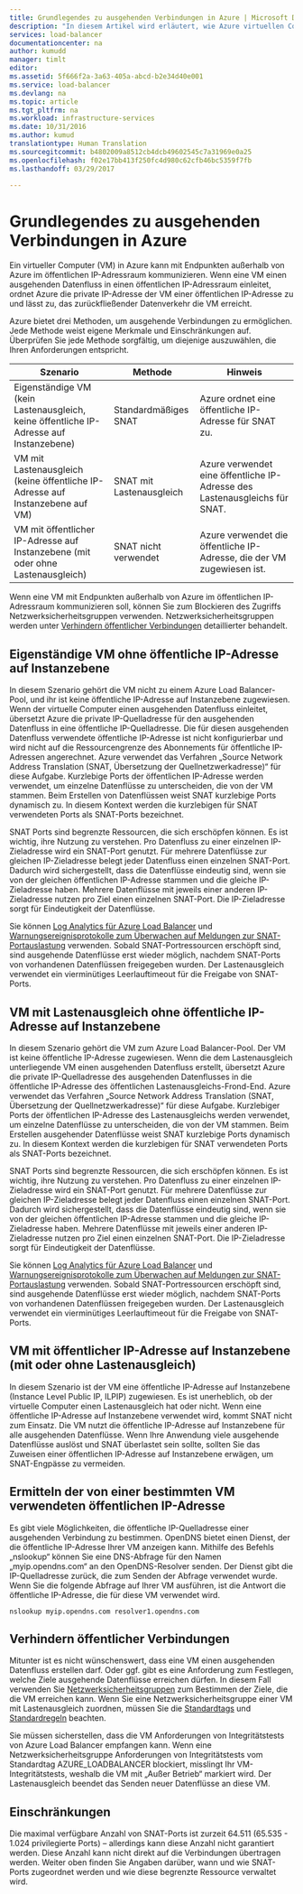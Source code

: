 ```yaml
---
title: Grundlegendes zu ausgehenden Verbindungen in Azure | Microsoft Docs
description: "In diesem Artikel wird erläutert, wie Azure virtuellen Computern die Kommunikation mit öffentlichen Internetdiensten ermöglicht."
services: load-balancer
documentationcenter: na
author: kumudd
manager: timlt
editor: 
ms.assetid: 5f666f2a-3a63-405a-abcd-b2e34d40e001
ms.service: load-balancer
ms.devlang: na
ms.topic: article
ms.tgt_pltfrm: na
ms.workload: infrastructure-services
ms.date: 10/31/2016
ms.author: kumud
translationtype: Human Translation
ms.sourcegitcommit: b4802009a8512cb4dcb49602545c7a31969e0a25
ms.openlocfilehash: f02e17bb413f250fc4d980c62cfb46bc5359f7fb
ms.lasthandoff: 03/29/2017

---
```


# <a name="understanding-outbound-connections-in-azure"></a>Grundlegendes zu ausgehenden Verbindungen in Azure

Ein virtueller Computer (VM) in Azure kann mit Endpunkten außerhalb von Azure im öffentlichen IP-Adressraum kommunizieren. Wenn eine VM einen ausgehenden Datenfluss in einen öffentlichen IP-Adressraum einleitet, ordnet Azure die private IP-Adresse der VM einer öffentlichen IP-Adresse zu und lässt zu, das zurückfließender Datenverkehr die VM erreicht.

Azure bietet drei Methoden, um ausgehende Verbindungen zu ermöglichen. Jede Methode weist eigene Merkmale und Einschränkungen auf. Überprüfen Sie jede Methode sorgfältig, um diejenige auszuwählen, die Ihren Anforderungen entspricht.

| Szenario | Methode | Hinweis |
| --- | --- | --- |
| Eigenständige VM (kein Lastenausgleich, keine öffentliche IP-Adresse auf Instanzebene) |Standardmäßiges SNAT |Azure ordnet eine öffentliche IP-Adresse für SNAT zu. |
| VM mit Lastenausgleich (keine öffentliche IP-Adresse auf Instanzebene auf VM) |SNAT mit Lastenausgleich |Azure verwendet eine öffentliche IP-Adresse des Lastenausgleichs für SNAT. |
| VM mit öffentlicher IP-Adresse auf Instanzebene (mit oder ohne Lastenausgleich) |SNAT nicht verwendet |Azure verwendet die öffentliche IP-Adresse, die der VM zugewiesen ist. |

Wenn eine VM mit Endpunkten außerhalb von Azure im öffentlichen IP-Adressraum kommunizieren soll, können Sie zum Blockieren des Zugriffs Netzwerksicherheitsgruppen verwenden. Netzwerksicherheitsgruppen werden unter [Verhindern öffentlicher Verbindungen](#preventing-public-connectivity) detaillierter behandelt.

## <a name="standalone-vm-with-no-instance-level-public-ip-address"></a>Eigenständige VM ohne öffentliche IP-Adresse auf Instanzebene

In diesem Szenario gehört die VM nicht zu einem Azure Load Balancer-Pool, und ihr ist keine öffentliche IP-Adresse auf Instanzebene zugewiesen. Wenn der virtuelle Computer einen ausgehenden Datenfluss einleitet, übersetzt Azure die private IP-Quelladresse für den ausgehenden Datenfluss in eine öffentliche IP-Quelladresse. Die für diesen ausgehenden Datenfluss verwendete öffentliche IP-Adresse ist nicht konfigurierbar und wird nicht auf die Ressourcengrenze des Abonnements für öffentliche IP-Adressen angerechnet. Azure verwendet das Verfahren „Source Network Address Translation (SNAT, Übersetzung der Quellnetzwerkadresse)“ für diese Aufgabe. Kurzlebige Ports der öffentlichen IP-Adresse werden verwendet, um einzelne Datenflüsse zu unterscheiden, die von der VM stammen. Beim Erstellen von Datenflüssen weist SNAT kurzlebige Ports dynamisch zu. In diesem Kontext werden die kurzlebigen für SNAT verwendeten Ports als SNAT-Ports bezeichnet.

SNAT Ports sind begrenzte Ressourcen, die sich erschöpfen können. Es ist wichtig, ihre Nutzung zu verstehen. Pro Datenfluss zu einer einzelnen IP-Zieladresse wird ein SNAT-Port genutzt. Für mehrere Datenflüsse zur gleichen IP-Zieladresse belegt jeder Datenfluss einen einzelnen SNAT-Port. Dadurch wird sichergestellt, dass die Datenflüsse eindeutig sind, wenn sie von der gleichen öffentlichen IP-Adresse stammen und die gleiche IP-Zieladresse haben. Mehrere Datenflüsse mit jeweils einer anderen IP-Zieladresse nutzen pro Ziel einen einzelnen SNAT-Port. Die IP-Zieladresse sorgt für Eindeutigkeit der Datenflüsse.

Sie können [Log Analytics für Azure Load Balancer](load-balancer-monitor-log.md) und [Warnungsereignisprotokolle zum Überwachen auf Meldungen zur SNAT-Portauslastung](load-balancer-monitor-log.md#alert-event-log) verwenden. Sobald SNAT-Portressourcen erschöpft sind, sind ausgehende Datenflüsse erst wieder möglich, nachdem SNAT-Ports von vorhandenen Datenflüssen freigegeben wurden. Der Lastenausgleich verwendet ein vierminütiges Leerlauftimeout für die Freigabe von SNAT-Ports.

## <a name="load-balanced-vm-with-no-instance-level-public-ip-address"></a>VM mit Lastenausgleich ohne öffentliche IP-Adresse auf Instanzebene

In diesem Szenario gehört die VM zum Azure Load Balancer-Pool. Der VM ist keine öffentliche IP-Adresse zugewiesen. Wenn die dem Lastenausgleich unterliegende VM einen ausgehenden Datenfluss erstellt, übersetzt Azure die private IP-Quelladresse des ausgehenden Datenflusses in die öffentliche IP-Adresse des öffentlichen Lastenausgleichs-Frond-End. Azure verwendet das Verfahren „Source Network Address Translation (SNAT, Übersetzung der Quellnetzwerkadresse)“ für diese Aufgabe. Kurzlebiger Ports der öffentlichen IP-Adresse des Lastenausgleichs werden verwendet, um einzelne Datenflüsse zu unterscheiden, die von der VM stammen. Beim Erstellen ausgehender Datenflüsse weist SNAT kurzlebige Ports dynamisch zu. In diesem Kontext werden die kurzlebigen für SNAT verwendeten Ports als SNAT-Ports bezeichnet.

SNAT Ports sind begrenzte Ressourcen, die sich erschöpfen können. Es ist wichtig, ihre Nutzung zu verstehen. Pro Datenfluss zu einer einzelnen IP-Zieladresse wird ein SNAT-Port genutzt. Für mehrere Datenflüsse zur gleichen IP-Zieladresse belegt jeder Datenfluss einen einzelnen SNAT-Port. Dadurch wird sichergestellt, dass die Datenflüsse eindeutig sind, wenn sie von der gleichen öffentlichen IP-Adresse stammen und die gleiche IP-Zieladresse haben. Mehrere Datenflüsse mit jeweils einer anderen IP-Zieladresse nutzen pro Ziel einen einzelnen SNAT-Port. Die IP-Zieladresse sorgt für Eindeutigkeit der Datenflüsse.

Sie können [Log Analytics für Azure Load Balancer](load-balancer-monitor-log.md) und [Warnungsereignisprotokolle zum Überwachen auf Meldungen zur SNAT-Portauslastung](load-balancer-monitor-log.md#alert-event-log) verwenden. Sobald SNAT-Portressourcen erschöpft sind, sind ausgehende Datenflüsse erst wieder möglich, nachdem SNAT-Ports von vorhandenen Datenflüssen freigegeben wurden. Der Lastenausgleich verwendet ein vierminütiges Leerlauftimeout für die Freigabe von SNAT-Ports.

## <a name="vm-with-an-instance-level-public-ip-address-with-or-without-load-balancer"></a>VM mit öffentlicher IP-Adresse auf Instanzebene (mit oder ohne Lastenausgleich)

In diesem Szenario ist der VM eine öffentliche IP-Adresse auf Instanzebene (Instance Level Public IP, ILPIP) zugewiesen. Es ist unerheblich, ob der virtuelle Computer einen Lastenausgleich hat oder nicht. Wenn eine öffentliche IP-Adresse auf Instanzebene verwendet wird, kommt SNAT nicht zum Einsatz. Die VM nutzt die öffentliche IP-Adresse auf Instanzebene für alle ausgehenden Datenflüsse. Wenn Ihre Anwendung viele ausgehende Datenflüsse auslöst und SNAT überlastet sein sollte, sollten Sie das Zuweisen einer öffentlichen IP-Adresse auf Instanzebene erwägen, um SNAT-Engpässe zu vermeiden.

## <a name="discovering-the-public-ip-used-by-a-given-vm"></a>Ermitteln der von einer bestimmten VM verwendeten öffentlichen IP-Adresse

Es gibt viele Möglichkeiten, die öffentliche IP-Quelladresse einer ausgehenden Verbindung zu bestimmen. OpenDNS bietet einen Dienst, der die öffentliche IP-Adresse Ihrer VM anzeigen kann. Mithilfe des Befehls „nslookup“ können Sie eine DNS-Abfrage für den Namen „myip.opendns.com“ an den OpenDNS-Resolver senden. Der Dienst gibt die IP-Quelladresse zurück, die zum Senden der Abfrage verwendet wurde. Wenn Sie die folgende Abfrage auf Ihrer VM ausführen, ist die Antwort die öffentliche IP-Adresse, die für diese VM verwendet wird.

    nslookup myip.opendns.com resolver1.opendns.com

## <a name="preventing-public-connectivity"></a>Verhindern öffentlicher Verbindungen

Mitunter ist es nicht wünschenswert, dass eine VM einen ausgehenden Datenfluss erstellen darf. Oder ggf. gibt es eine Anforderung zum Festlegen, welche Ziele ausgehende Datenflüsse erreichen dürfen. In diesem Fall verwenden Sie [Netzwerksicherheitsgruppen](../virtual-network/virtual-networks-nsg.md) zum Bestimmen der Ziele, die die VM erreichen kann. Wenn Sie eine Netzwerksicherheitsgruppe einer VM mit Lastenausgleich zuordnen, müssen Sie die [Standardtags](../virtual-network/virtual-networks-nsg.md#default-tags) und [Standardregeln](../virtual-network/virtual-networks-nsg.md#default-rules) beachten.

Sie müssen sicherstellen, dass die VM Anforderungen von Integritätstests von Azure Load Balancer empfangen kann. Wenn eine Netzwerksicherheitsgruppe Anforderungen von Integritätstests vom Standardtag AZURE_LOADBALANCER blockiert, misslingt Ihr VM-Integritätstests, weshalb die VM mit „Außer Betrieb“ markiert wird. Der Lastenausgleich beendet das Senden neuer Datenflüsse an diese VM.

## <a name="limitations"></a>Einschränkungen

Die maximal verfügbare Anzahl von SNAT-Ports ist zurzeit 64.511 (65.535 - 1.024 privilegierte Ports) – allerdings kann diese Anzahl nicht garantiert werden.  Diese Anzahl kann nicht direkt auf die Verbindungen übertragen werden. Weiter oben finden Sie Angaben darüber, wann und wie SNAT-Ports zugeordnet werden und wie diese begrenzte Ressource verwaltet wird.

